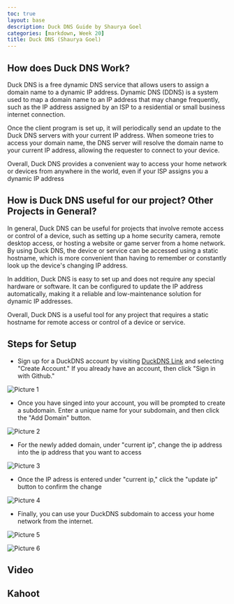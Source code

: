 ```yaml
---
toc: true
layout: base
description: Duck DNS Guide by Shaurya Goel
categories: [markdown, Week 20]
title: Duck DNS (Shaurya Goel)
---
```


## How does Duck DNS Work?

Duck DNS is a free dynamic DNS service that allows users to assign a domain name to a dynamic IP address. Dynamic DNS (DDNS) is a system used to map a domain name to an IP address that may change frequently, such as the IP address assigned by an ISP to a residential or small business internet connection.

Once the client program is set up, it will periodically send an update to the Duck DNS servers with your current IP address. When someone tries to access your domain name, the DNS server will resolve the domain name to your current IP address, allowing the requester to connect to your device.

Overall, Duck DNS provides a convenient way to access your home network or devices from anywhere in the world, even if your ISP assigns you a dynamic IP address

## How is Duck DNS useful for our project? Other Projects in General?

In general, Duck DNS can be useful for projects that involve remote access or control of a device, such as setting up a home security camera, remote desktop access, or hosting a website or game server from a home network. By using Duck DNS, the device or service can be accessed using a static hostname, which is more convenient than having to remember or constantly look up the device's changing IP address.

In addition, Duck DNS is easy to set up and does not require any special hardware or software. It can be configured to update the IP address automatically, making it a reliable and low-maintenance solution for dynamic IP addresses.

Overall, Duck DNS is a useful tool for any project that requires a static hostname for remote access or control of a device or service.

## Steps for Setup
- Sign up for a DuckDNS account by visiting [DuckDNS Link](https://www.duckdns.org/) and selecting "Create Account." If you already have an account, then click "Sign in with Github."

![]({{site.baseurl}}/images/duckdnsinstruction1.png "Picture 1")

- Once you have singed into your account, you will be prompted to create a subdomain. Enter a unique name for your subdomain, and then click the "Add Domain" button.

![]({{site.baseurl}}/images/duckdnsinstruction2.png "Picture 2")

- For the newly added domain, under "current ip", change the ip address into the ip address that you want to access

![]({{site.baseurl}}/images/duckdnsinstruction3.png "Picture 3")

- Once the IP adress is entered under "current ip," click the "update ip"  button to confirm the change

![]({{site.baseurl}}/images/duckdnsinstruction3.png "Picture 4")

- Finally, you can use your DuckDNS subdomain to access your home network from the internet. 

![]({{site.baseurl}}/images/duckdnsinstruction3.png "Picture 5")

![]({{site.baseurl}}/images/duckdnsinstruction3.png "Picture 6")


## Video


## Kahoot
